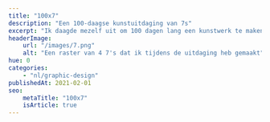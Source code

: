 ```yaml
---
title: "100x7"
description: "Een 100-daagse kunstuitdaging van 7s"
excerpt: "Ik daagde mezelf uit om 100 dagen lang een kunstwerk te maken gebaseerd op het getal 7. Ik heb er uiteindelijk 77 gemaakt."
headerImage:
    url: "/images/7.png"
    alt: "Een raster van 4 7's dat ik tijdens de uitdaging heb gemaakt"
hue: 0
categories:
    - "nl/graphic-design"
publishedAt: 2021-02-01
seo:
    metaTitle: "100x7"
    isArticle: true
---
```


<!-- FIXME: Instagram grid or video's? -->
